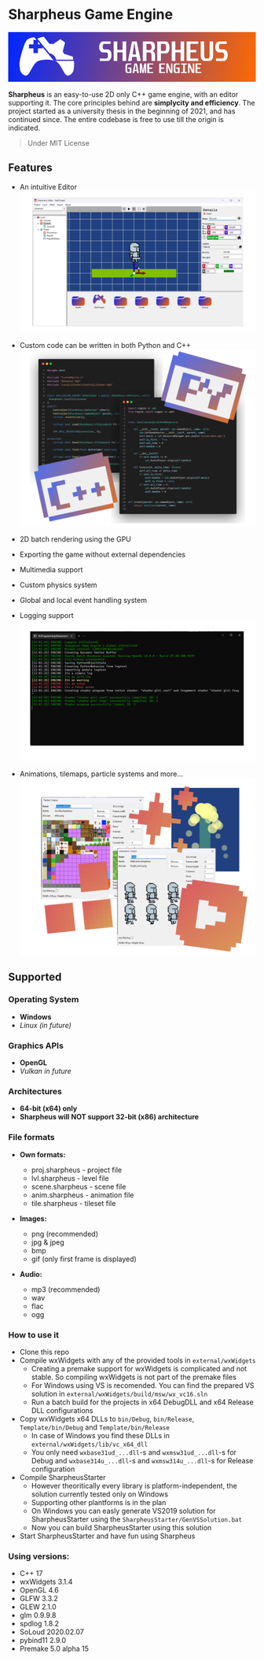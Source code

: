 # Sharpheus Game Engine

![Sharpheus](/Assets/Branding/sharpheus_long_logo.png?raw=true "Sharpheus")

**Sharpheus** is an easy-to-use 2D only C++ game engine, with an editor supporting it. The core principles behind are **simplycity and efficiency**. The project started as a university thesis in the beginning of 2021, and has continued since. The entire codebase is free to use till the origin is indicated.

> Under MIT License

## Features

- An intuitive Editor
![Editor](/Assets/Branding/editor.png?raw=true "Editor")

- Custom code can be written in both Python and C++
![Behaviors](/Assets/Branding/behaviors.png?raw=true "Behaviors")

- 2D batch rendering using the GPU

- Exporting the game without external dependencies

- Multimedia support

- Custom physics system

- Global and local event handling system

- Logging support
![Logging](/Assets/Branding/logging.png?raw=true "Logging")

- Animations, tilemaps, particle systems and more...
![Extras](/Assets/Branding/extras.png?raw=true "Extras")

## Supported

### Operating System

- **Windows**
- *Linux (in future)*

### Graphics APIs

- **OpenGL**
- *Vulkan in future*

### Architectures

- **64-bit (x64) only**
- **Sharpheus will NOT support 32-bit (x86) architecture**

### File formats

- **Own formats:**

  - proj.sharpheus - project file
  - lvl.sharpheus - level file
  - scene.sharpheus - scene file
  - anim.sharpheus - animation file
  - tile.sharpheus - tileset file

- **Images:**

  - png (recommended)
  - jpg & jpeg
  - bmp
  - gif (only first frame is displayed)

- **Audio:**

  - mp3 (recommended)
  - wav
  - flac
  - ogg

### How to use it
+ Clone this repo
+ Compile wxWidgets with any of the provided tools in `external/wxWidgets`
    + Creating a premake support for wxWidgets is complicated and not stable. So compiling wxWidgets is not part of the premake files
    + For Windows using VS is recomended. You can find the prepared VS solution in `external/wxWidgets/build/msw/wx_vc16.sln`
    + Run a batch build for the projects in x64 DebugDLL and x64 Release DLL configurations
+ Copy wxWidgets x64 DLLs to `bin/Debug`, `bin/Release`, `Template/bin/Debug` and `Template/bin/Release`
    + In case of Windows you find these DLLs in `external/wxWidgets/lib/vc_x64_dll`
    + You only need `wxbase31ud_...dll`-s and `wxmsw31ud_...dll`-s for Debug and `wxbase314u_...dll`-s and `wxmsw314u_...dll`-s for Release configuration
+ Compile SharpheusStarter
    + However theoritically every library is platform-independent, the solution currently tested only on Windows
    + Supporting other plantforms is in the plan
    + On Windows you can easly generate VS2019 solution for SharpheusStarter using the `SharpheusStarter/GenVSSolution.bat`
    + Now you can build SharpheusStarter using this solution
+ Start SharpheusStarter and have fun using Sharpheus

### Using versions:
+ C++ 17
+ wxWidgets 3.1.4
+ OpenGL 4.6
+ GLFW 3.3.2
+ GLEW 2.1.0
+ glm 0.9.9.8
+ spdlog 1.8.2
+ SoLoud 2020.02.07
+ pybind11 2.9.0
+ Premake 5.0 alpha 15
